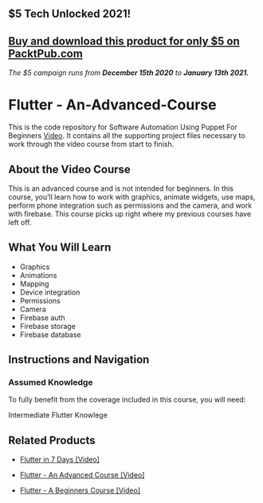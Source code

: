 ## $5 Tech Unlocked 2021!
[Buy and download this product for only $5 on PacktPub.com](https://www.packtpub.com/)
-----
*The $5 campaign         runs from __December 15th 2020__ to __January 13th 2021.__*

# Flutter - An-Advanced-Course
This is the code repository for Software Automation Using Puppet For Beginners [Video](https://www.packtpub.com/in/application-development/flutter-advanced-course-video). It contains all the supporting project files necessary to work through the video course from start to finish. 

## About the Video Course
This is an advanced course and is not intended for beginners. In this course, you’ll learn how to work with graphics, animate widgets, use maps, perform phone integration such as permissions and the camera, and work with firebase. This course picks up right where my previous courses have left off.

<H2>What You Will Learn</H2>
<DIV class=book-info-will-learn-text>
<UL>
<LI> Graphics
<LI> Animations
<LI> Mapping
<LI> Device integration
<LI> Permissions
<LI> Camera
<LI> Firebase auth
<LI> Firebase storage
<LI> Firebase database
</LI></UL></DIV>

## Instructions and Navigation
### Assumed Knowledge
To fully benefit from the coverage included in this course, you will need:<br/>
<DIV class=book-info-will-learn-text>
Intermediate Flutter Knowlege
<DIV>


## Related Products
* [Flutter in 7 Days [Video]](https://www.packtpub.com/in/application-development/flutter-7-days-video)

* [Flutter - An Advanced Course [Video]](https://www.packtpub.com/in/application-development/flutter-advanced-course-video)

* [Flutter - A Beginners Course [Video]](https://www.packtpub.com/in/application-development/flutter-beginners-course-video)
